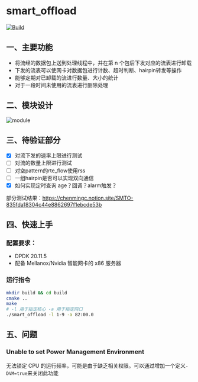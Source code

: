 # smart_offload

[![Build](https://github.com/chen622/smart_offload/actions/workflows/build.yml/badge.svg)](https://github.com/chen622/smart_offload/actions/workflows/build.yml)

## 一、主要功能

- 将流经的数据包上送到处理线程中，并在第 n 个包后下发对应的流表进行卸载
- 下发的流表可以使网卡对数据包进行计数、超时判断、hairpin转发等操作
- 能够定期对已卸载的流进行数量、大小的统计
- 对于一段时间未使用的流表进行删除处理

## 二、模块设计

![module](https://img.ccm.ink/smart_offload.jpg)

## 三、待验证部分

- [x]  对流下发的速率上限进行测试
- [ ]  对流的数量上限进行测试
- [ ]  对空pattern的rte_flow使用rss
- [ ]  一组hairpin是否可以实现双向通信
- [x]  如何实现定时查询 age？回调？alarm触发？

部分测试结果：https://chenmingc.notion.site/SMTO-835fda18304c44e8862697f1ebcde53b

## 四、快速上手

### 配置要求：
- DPDK 20.11.5
- 配备 Mellanox/Nvidia 智能网卡的 x86 服务器

### 运行指令
```bash
mkdir build && cd build
cmake ..
make
# -l 用于指定核心 -a 用于指定网口
./smart_offload -l 1-9 -a 82:00.0
```

## 五、问题

### Unable to set Power Management Environment

无法锁定 CPU 的运行频率，可能是由于缺乏相关权限。可以通过增加一个定义`-DVM=true`来关闭此功能